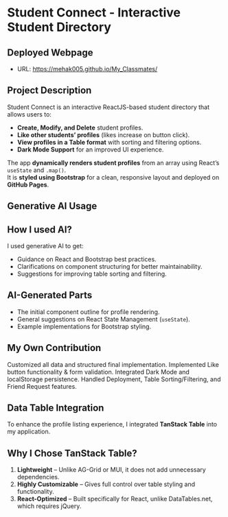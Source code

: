# Student Connect - Interactive Student Directory

## Deployed Webpage
- URL: https://mehak005.github.io/My_Classmates/


## Project Description

Student Connect is an interactive ReactJS-based student directory that allows users to:
- **Create, Modify, and Delete** student profiles.
- **Like other students’ profiles** (likes increase on button click).
- **View profiles in a Table format** with sorting and filtering options.
- **Dark Mode Support** for an improved UI experience.

The app **dynamically renders student profiles** from an array using React’s `useState` and `.map()`.  
It is **styled using Bootstrap** for a clean, responsive layout and deployed on **GitHub Pages**.



## Generative AI Usage

## How I used AI?
I used generative AI to get:
- Guidance on React and Bootstrap best practices.
- Clarifications on component structuring for better maintainability.
- Suggestions for improving table sorting and filtering.

## AI-Generated Parts
- The initial component outline for profile rendering.
- General suggestions on React State Management (`useState`).
- Example implementations for Bootstrap styling.

## My Own Contribution
Customized all data and structured final implementation.
Implemented Like button functionality & form validation. 
Integrated Dark Mode and localStorage persistence.
Handled Deployment, Table Sorting/Filtering, and Friend Request features.

## Data Table Integration

To enhance the profile listing experience, I integrated **TanStack Table** into my application. 

## Why I Chose TanStack Table?
1. **Lightweight** – Unlike AG-Grid or MUI, it does not add unnecessary dependencies.
2. **Highly Customizable** – Gives full control over table styling and functionality.
3. **React-Optimized** – Built specifically for React, unlike DataTables.net, which requires jQuery.


 